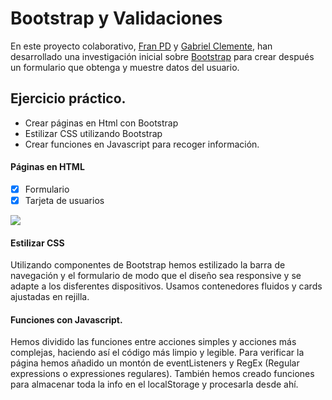# Bootstrap y Validaciones

En este proyecto colaborativo, [Fran PD](https://github.com/franpd8) y [Gabriel Clemente](https://github.com/gabriel19971029), han desarrollado una investigación inicial sobre [Bootstrap](https://getbootstrap.com/) para crear después un formulario que obtenga y muestre datos del usuario.

## Ejercicio práctico.
- Crear páginas en Html con Bootstrap
- Estilizar CSS utilizando Bootstrap
- Crear funciones en Javascript para recoger información.

#### Páginas en HTML

- [x]  Formulario
- [x]  Tarjeta de usuarios

<img src="https://i.imgur.com/HFh5829.png" >

#### Estilizar CSS

Utilizando componentes de Bootstrap hemos estilizado la barra de navegación y el formulario de modo que el diseño sea responsive y se adapte a los disferentes dispositivos.  Usamos contenedores fluidos y cards ajustadas en rejilla.

#### Funciones con Javascript.

Hemos dividido las funciones entre acciones simples y acciones más complejas, haciendo así el código más limpio y legible. Para verificar la página hemos añadido un montón de eventListeners y RegEx (Regular expressions o expressiones regulares). También hemos creado funciones para almacenar toda la info en el localStorage y procesarla desde ahí. 
